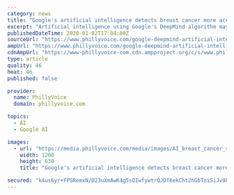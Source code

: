 ```yaml
---
category: news
title: "Google's artificial intelligence detects breast cancer more accurately than doctors, study finds"
excerpt: "Artificial intelligence using Google's DeepMind algorithm may be better at spotting abnormalities on mammograms than human doctors, according to a new study published in Nature. Researchers from ..."
publishedDateTime: 2020-01-02T17:04:00Z
sourceUrl: "https://www.phillyvoice.com/google-deepmind-artificial-intelligence-breast-cancer-doctors-mammograms/"
ampUrl: "https://www.phillyvoice.com/google-deepmind-artificial-intelligence-breast-cancer-doctors-mammograms/amp/"
cdnAmpUrl: "https://www-phillyvoice-com.cdn.ampproject.org/c/s/www.phillyvoice.com/google-deepmind-artificial-intelligence-breast-cancer-doctors-mammograms/amp/"
type: article
quality: 46
heat: 46
published: false

provider:
  name: PhillyVoice
  domain: phillyvoice.com

topics:
  - AI
  - Google AI

images:
  - url: "https://media.phillyvoice.com/media/images/AI_breast_cancer_study.2e16d0ba.fill-1200x630-c0.jpg"
    width: 1200
    height: 630
    title: "Google's artificial intelligence detects breast cancer more accurately than doctors, study finds"

secured: "k4us6yr+FPSRemxN/D23uXmAwK4g5sOIwfywtrQJDf6ekCht2hGbToiSiJv98en5uP1gJv+OqBFdWidtg7INDuT5TmE27LfodukNfmieKRpFxQp9wzRXKEbw7dK8j5CXno24Sfew69Wfw4koyPB+6xp13uCdxx19zGGPLL6pj6BU2LUVg1Y4dJJ3hdZFvO3Yoj307fEk7pJGypoEocQWxGAepAmaOulWJ9oyFvPqhSnLAI3yKD27NZMWs2kxuDkvNBetDHcSdWMPv+SydP9hOJUcZjXTt+uE1eFvcnxBSWQP5a08v0xBCKaLcHfNoqkW;BQMYekQeF47MBp4Cj5j/8Q=="
---
```


